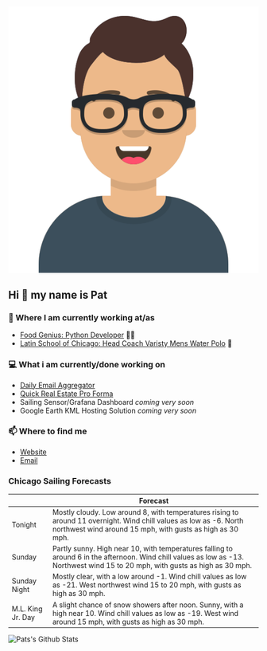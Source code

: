 [![Social banner for p-j-falconer](https://raw.githubusercontent.com/P-J-FALCONER/P-J-FALCONER/master/assets/avataaars.svg)](https://patfalconer.com/)
## Hi :wave: my name is Pat

### 💼 Where I am currently working at/as
- [Food Genius: Python Developer](https://getfoodgenius.com/) 🍔🐍
- [Latin School of Chicago: Head Coach Varisty Mens Water Polo](https://www.latinschool.org/) 🤽


### 💻 What i am currently/done working on
 - [Daily Email Aggregator](https://github.com/P-J-FALCONER/dott_daily_mail)
 - [Quick Real Estate Pro Forma](https://github.com/P-J-FALCONER/henry)
 - Sailing Sensor/Grafana Dashboard *coming very soon*
 - Google Earth KML Hosting Solution *coming very soon*

### 📫 Where to find me
 - [Website](https://patfalconer.com/)
 - [Email](mailto:patrick.j.falconer@gmail.com)


### Chicago Sailing Forecasts
|   | Forecast  |
|---|---|
| Tonight | Mostly cloudy. Low around 8, with temperatures rising to around 11 overnight. Wind chill values as low as -6. North northwest wind around 15 mph, with gusts as high as 30 mph. |
| Sunday | Partly sunny. High near 10, with temperatures falling to around 6 in the afternoon. Wind chill values as low as -13. Northwest wind 15 to 20 mph, with gusts as high as 30 mph. |
| Sunday Night | Mostly clear, with a low around -1. Wind chill values as low as -21. West northwest wind 15 to 20 mph, with gusts as high as 30 mph. |
| M.L. King Jr. Day | A slight chance of snow showers after noon. Sunny, with a high near 10. Wind chill values as low as -19. West wind around 15 mph, with gusts as high as 30 mph. |

![Pats's Github Stats](https://github-readme-stats.vercel.app/api?username=p-j-falconer&show_icons=true&theme=radical)

